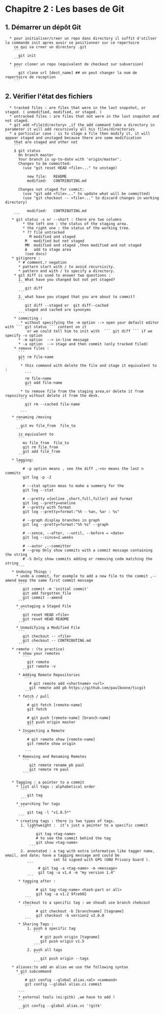 # Chapitre 2 : Les bases de Git
## 1.  Démarrer un dépôt Git
      * pour initialiser/creer un repo dans directory il suffit d'utilser la commande init apres avoir se positionner sur ce repertoire
        ce qui va creer un directory .git
        ```
          git init  
        ```
      * pour cloner un repo (equivalent de checkout sur subversion)
        ```
          git clone url [dest_name] ## on peut changer la nom de repertoire de reception
        ```
## 2.  Vérifier l'état des fichiers

      * tracked files : are files that were in the last snapshot, or staged. ( unmodified, modified, or staged. )
      * untracked files : are files that not were in the last snapshot and not staged.
      * git add <file|directory> ,if the add command take a directory in parameter it will add recursively all his files/directories
      * a particular case : is to stage a file then modify it, it will appear staged and unstaged because there are some modification
        that are staged and other not
        ```
        $ git status
          On branch master
          Your branch is up-to-date with 'origin/master'.
          Changes to be committed:
            (use "git reset HEAD <file>..." to unstage)

              new file:   README
              modified:   CONTRIBUTING.md

          Changes not staged for commit:
            (use "git add <file>..." to update what will be committed)
            (use "git checkout -- <file>..." to discard changes in working directory)

              modified:   CONTRIBUTING.md
        ```
       * git status -s or --short : there are two columns
            * the left one : the status of the staging area.
            * the right one : the status of the working tree.
            * ?? file untracked
               M modified and staged
             M   modified but not staged
             MM  modified and staged ,then modified and not staged
             A   add to stage area
             (see docs)
       * gitignore :
          * # comment,! negation
          * pattern start with / to avoid recursivity.
          * pattern end with / to specify a directory.
        * git diff is used to answer two questions :
          1. What have you changed but not yet staged?  
          ```
             git diff
          ```
          2. what have you staged that you are about to commit?  
          ```
             git diff --staged or  git diff--cached
             staged and cached are synonyms
          ```
        * commiting :
           * without specifying the -m option --> open your default editor with ``` git status ``` content on it
              or we could tell him to init with  ``` git diff ``` if we specify -v option
          * -m option  --> in-line message
          * -a option  --> stage and then commit (only tracked filed)
        * remove files :
          ```
          git rm file-name
          ```
           * this command with delete the file and stage it equivalent to :
             ```
             rm file-name
             git add file-name
             ```
           * to remove file from the staging area,or delete it from repository without delete it from the desk.
           ```
             git rm --cached file-name

           ```
       * renaming /moving
         ```
           git mv file_from  file_to
         ```
          is equivalent to
          ```
            mv file_from  file_to
            git rm file_from
            git add file_from
          ```
       * logging:
          ```
            # -p option means , see the diff ,-<n> means the last n commits
            git log -p -2

            # --stat option meas to make a summery for the
            git log --stat

            # --pretty ={online ,short,full,fuller} and format
            git log --pretty=oneline
            # --pretty with format
            git log --pretty=format:"%h - %an, %ar : %s"

            # --graph display branches in graph
            git log --pretty=format:"%h %s" --graph

            # --sence, --after, --until, --before = <date>
            git log --since=2.weeks

            # --autor ,--committer
            # --grep Only show commits with a commit message containing the string
            # -S Only show commits adding or removing code matching the string
          ```
       * Undoing Things :
         * undo a commit, for exemple to add a new file to the commit ,--amend keep the same first commit message
          ```
            git commit -m 'initial commit'
            git add forgotten_file
            git commit --amend
          ```
         * unstaging a Staged File
          ```
            git reset HEAD <file>
            git reset HEAD README
          ```
         * Unmodifying a Modified File
          ```
            git checkout -- <file>
            git checkout -- CONTRIBUTING.md
          ```  
       * remote : (to practice)
          * show your remotes
            ```
              git remote
              git remote -v
            ```
          * Adding Remote Repositories
             ```
               # git remote add <shortname> <url>
               git remote add pb https://github.com/paulboone/ticgit
             ```
          * fetch / pull
              ```
              # git fetch [remote-name]
              git fetch

              # git push [remote-name] [branch-name]
              git push origin master
              ```
          * Inspecting a Remote
             ```
              # git remote show [remote-name]
              git remote show origin

             ```
          * Removing and Renaming Remotes
            ```
               git remote rename pb paul
               git remote rm paul
            ```

       * Tagging : a pointer to a commit
         * list all tags : alphabetical order
           ```
              git tag
           ```
         * searching for tags
          ```
              git tag -l "v1.8.5*"
          ```
         * creating tags : there is two types of tags.
           1. lightweight :  it’s just a pointer to a specific commit
               ```
                  git tag <tag-name>
                  # to see the commit behind the tag
                  git show <tag-name>
               ```
           2. annotated : a tag with extra information like tagger name, email, and date; have a tagging message and could be
                          set to signed with GPG (GNU Privacy Guard ).
              ```
                   # git tag -a <tag-name> -m <message>
                   git tag -a v1.4 -m "my version 1.4"
              ```
          * tagging after :
             ```
                  # git tag <tag-name> <hash-part or all>
                  git tag -a v1.2 9fceb02
             ```
          * checkout to a specific tag : we shoudl use branch chekcout
             ```
                  # git checkout -b [branchname] [tagname]
                  git checkout -b version2 v2.0.0
             ```
          * Sharing Tags :
              1. push a specific tag
                 ```
                    # git push origin [tagname]
                    git push origin v1.5
                 ```
              2. push all tags
                 ```
                    git push origin --tags
                 ```
       * aliases:to add an alias we use the following syntax
         * git subcommand
          ```
             # git config --global alias.<al> <command>
             git config --global alias.ci commit

          ```
          * external tools (ei:gitk) ,we have to add !
          ```
            git config --global alias.vs '!gitk'
          ```
